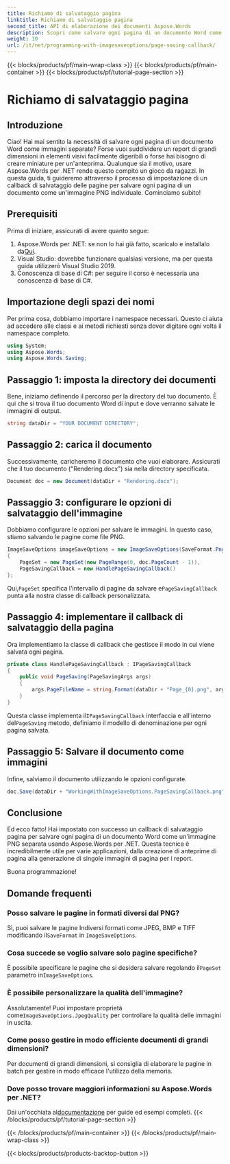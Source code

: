 ```yaml
---
title: Richiamo di salvataggio pagina
linktitle: Richiamo di salvataggio pagina
second_title: API di elaborazione dei documenti Aspose.Words
description: Scopri come salvare ogni pagina di un documento Word come un'immagine PNG separata utilizzando Aspose.Words per .NET con la nostra guida dettagliata e passo dopo passo.
weight: 10
url: /it/net/programming-with-imagesaveoptions/page-saving-callback/
---
```


{{< blocks/products/pf/main-wrap-class >}}
{{< blocks/products/pf/main-container >}}
{{< blocks/products/pf/tutorial-page-section >}}

# Richiamo di salvataggio pagina

## Introduzione

Ciao! Hai mai sentito la necessità di salvare ogni pagina di un documento Word come immagini separate? Forse vuoi suddividere un report di grandi dimensioni in elementi visivi facilmente digeribili o forse hai bisogno di creare miniature per un'anteprima. Qualunque sia il motivo, usare Aspose.Words per .NET rende questo compito un gioco da ragazzi. In questa guida, ti guideremo attraverso il processo di impostazione di un callback di salvataggio delle pagine per salvare ogni pagina di un documento come un'immagine PNG individuale. Cominciamo subito!

## Prerequisiti

Prima di iniziare, assicurati di avere quanto segue:

1.  Aspose.Words per .NET: se non lo hai già fatto, scaricalo e installalo da[Qui](https://releases.aspose.com/words/net/).
2. Visual Studio: dovrebbe funzionare qualsiasi versione, ma per questa guida utilizzerò Visual Studio 2019.
3. Conoscenza di base di C#: per seguire il corso è necessaria una conoscenza di base di C#.

## Importazione degli spazi dei nomi

Per prima cosa, dobbiamo importare i namespace necessari. Questo ci aiuta ad accedere alle classi e ai metodi richiesti senza dover digitare ogni volta il namespace completo.

```csharp
using System;
using Aspose.Words;
using Aspose.Words.Saving;
```

## Passaggio 1: imposta la directory dei documenti

Bene, iniziamo definendo il percorso per la directory del tuo documento. È qui che si trova il tuo documento Word di input e dove verranno salvate le immagini di output.

```csharp
string dataDir = "YOUR DOCUMENT DIRECTORY";
```

## Passaggio 2: carica il documento

Successivamente, caricheremo il documento che vuoi elaborare. Assicurati che il tuo documento ("Rendering.docx") sia nella directory specificata.

```csharp
Document doc = new Document(dataDir + "Rendering.docx");
```

## Passaggio 3: configurare le opzioni di salvataggio dell'immagine

Dobbiamo configurare le opzioni per salvare le immagini. In questo caso, stiamo salvando le pagine come file PNG.

```csharp
ImageSaveOptions imageSaveOptions = new ImageSaveOptions(SaveFormat.Png)
{
    PageSet = new PageSet(new PageRange(0, doc.PageCount - 1)),
    PageSavingCallback = new HandlePageSavingCallback()
};
```

 Qui,`PageSet` specifica l'intervallo di pagine da salvare e`PageSavingCallback` punta alla nostra classe di callback personalizzata.

## Passaggio 4: implementare il callback di salvataggio della pagina

Ora implementiamo la classe di callback che gestisce il modo in cui viene salvata ogni pagina.

```csharp
private class HandlePageSavingCallback : IPageSavingCallback
{
    public void PageSaving(PageSavingArgs args)
    {
        args.PageFileName = string.Format(dataDir + "Page_{0}.png", args.PageIndex);
    }
}
```

 Questa classe implementa il`IPageSavingCallback` interfaccia e all'interno del`PageSaving` metodo, definiamo il modello di denominazione per ogni pagina salvata.

## Passaggio 5: Salvare il documento come immagini

Infine, salviamo il documento utilizzando le opzioni configurate.

```csharp
doc.Save(dataDir + "WorkingWithImageSaveOptions.PageSavingCallback.png", imageSaveOptions);
```

## Conclusione

Ed ecco fatto! Hai impostato con successo un callback di salvataggio pagina per salvare ogni pagina di un documento Word come un'immagine PNG separata usando Aspose.Words per .NET. Questa tecnica è incredibilmente utile per varie applicazioni, dalla creazione di anteprime di pagina alla generazione di singole immagini di pagina per i report. 

Buona programmazione!

## Domande frequenti

### Posso salvare le pagine in formati diversi dal PNG?  
 Sì, puoi salvare le pagine Indiversi formati come JPEG, BMP e TIFF modificando il`SaveFormat` in `ImageSaveOptions`.

### Cosa succede se voglio salvare solo pagine specifiche?  
 È possibile specificare le pagine che si desidera salvare regolando il`PageSet` parametro in`ImageSaveOptions`.

### È possibile personalizzare la qualità dell'immagine?  
 Assolutamente! Puoi impostare proprietà come`ImageSaveOptions.JpegQuality` per controllare la qualità delle immagini in uscita.

### Come posso gestire in modo efficiente documenti di grandi dimensioni?  
Per documenti di grandi dimensioni, si consiglia di elaborare le pagine in batch per gestire in modo efficace l'utilizzo della memoria.

### Dove posso trovare maggiori informazioni su Aspose.Words per .NET?  
 Dai un'occhiata al[documentazione](https://reference.aspose.com/words/net/) per guide ed esempi completi.
{{< /blocks/products/pf/tutorial-page-section >}}

{{< /blocks/products/pf/main-container >}}
{{< /blocks/products/pf/main-wrap-class >}}

{{< blocks/products/products-backtop-button >}}
